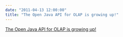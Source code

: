 ```yaml
---
date: "2011-04-13 12:00:00"
title: "The Open Java API for OLAP is growing up!"
---
```


[The Open Java API for OLAP is growing up!](/lemire/blog/2011/04-13-the-open-java-api-for-olap-is-growing-up)

